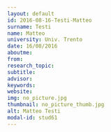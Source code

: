 ```yaml
---
layout: default 
id: 2016-08-16-Testi-Matteo
surname: Testi
name: Matteo
university: Univ. Trento
date: 16/08/2016
aboutme: 
from: 
research_topic: 
subtitle: 
advisor: 
keywords: 
website: 
img: no_picture.jpg
thumbnail: no_picture_thumb.jpg
alt: Matteo Testi
modal-id: stud61
---
```

